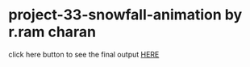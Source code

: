 # project-33-snowfall-animation by r.ram charan

click here button to see the final output [HERE]()

